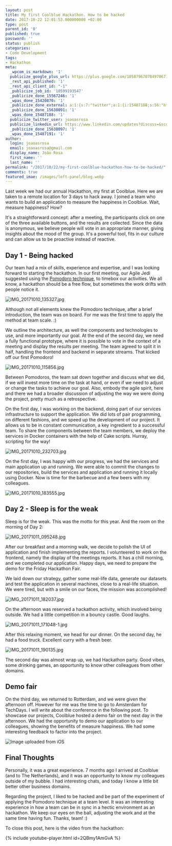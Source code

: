 ```yaml
---
layout: post
title: My first Coolblue Hackathon. How to be hacked
date: 2017-10-22 12:01:53.000000000 +02:00
type: post
parent_id: '0'
published: true
password: ''
status: publish
categories:
- Code Development
tags:
- Hackathon
meta:
  _wpcom_is_markdown: '1'
  publicize_google_plus_url: https://plus.google.com/105879670784970671735/posts/AJsGSdoA1xX
  _rest_api_published: '1'
  _rest_api_client_id: "-1"
  _publicize_job_id: '10599193547'
  _publicize_done_15567246: '1'
  _wpas_done_15420870: '1'
  _publicize_done_external: a:1:{s:7:"twitter";a:1:{i:15487188;s:56:"https://twitter.com/joaoasrosa/status/922040353733177344";}}
  _publicize_done_15638091: '1'
  _wpas_done_15487188: '1'
  publicize_twitter_user: joaoasrosa
  publicize_linkedin_url: https://www.linkedin.com/updates?discuss=&scope=27794317&stype=M&topic=6327806050770653184&type=U&a=PRUo
  _publicize_done_15638097: '1'
  _wpas_done_15487191: '1'
author:
  login: joaoasrosa
  email: joaoasrosa@gmail.com
  display_name: João Rosa
  first_name: ''
  last_name: ''
permalink: "/2017/10/22/my-first-coolblue-hackathon-how-to-be-hacked/"
comments: true
featured_imae: /images/left-panel/blog.webp
---
```

Last week we had our annual Hackathon, my first at Coolblue. Here we are taken to a remote location for 3 days to hack away. I joined a team who wants to build an application to measure the happiness in Coolblue. Wait, measure happiness? How?

It's a straightforward concept: after a meeting, the participants click on one of the three available buttons, and the results are collected. Since the data is anonymous, we believe people will vote in an appropriate manner, giving insights about the mood of the group. It's a powerful tool, fits in our culture and can allow us to be proactive instead of reactive.

Day 1 - Being hacked
--------------------

Our team had a mix of skills, experience and expertise, and I was looking forward to starting the hackathon. In our first meeting, our Agile Jedi suggested using the [Pomodoro technique](https://en.wikipedia.org/wiki/Pomodoro_Technique), to timebox our activities. We all know, a hackathon should be a free flow, but sometimes the work drifts with people notice it.

![IMG_20171010_135327.jpg](/images/assets/img_20171010_135327.jpg)

Although not all elements knew the Pomodoro technique, after a brief introduction, the team was on board. For me was the first time to apply the method at team scale. :)

We outline the architecture, as well the components and technologies to use, and more importantly our goal. At the end of the second day, we need a fully functional prototype, where it is possible to vote in the context of a meeting and display the results per meeting. The team agreed to split it in half, handling the frontend and backend in separate streams. That kicked off our first Pomodoro!

![IMG_20171010_115856.jpg](/images/assets/img_20171010_115856.jpg)

Between Pomodoros, the team sat down together and discuss what we did, if we will invest more time on the task at hand, or even if we need to adjust or change the tasks to achieve our goal. Also, embody the agile spirit, here and there we had a broader discussion of adjusting the way we were doing the project, pretty much as a retrospective.

On the first day, I was working on the backend, doing part of our services infrastructure to support the application. We did lots of pair programming, on different fashions, and we speed up the development of our project. It allows us to be in constant communication, a key ingredient to a successful team. To share the components between the team members, we deploy the services in Docker containers with the help of Cake scripts. Hurray, scripting for the way!

![IMG_20171010_232703.jpg](/images/assets/img_20171010_232703.jpg)

On the first day, I was happy with our progress, we had the services and main application up and running. We were able to commit the changes to our repositories, build the services and application and running it locally using Docker. Now is time for the barbecue and a few beers with my colleagues.

![IMG_20171010_183555.jpg](/images/assets/img_20171010_183555.jpg)

Day 2 - Sleep is for the weak
-----------------------------

Sleep is for the weak. This was the motto for this year. And the room on the morning of Day 2:

![IMG_20171011_095248.jpg](/images/assets/img_20171011_095248.jpg)

After our breakfast and a morning walk, we decide to polish the UI of application and finish implementing the reports. I volunteered to work on the frontend, namely the display of the meetings reports. It has a chill morning, and we completed our application. Happy days, we need to prepare the demo for the Friday Hackathon Fair.

We laid down our strategy, gather some real-life data, generate our datasets and test the application in several machines, close to a real-life situation. We were tired, but with a smile on our faces, the mission was accomplished!

![IMG_20171011_182037.jpg](/images/assets/img_20171011_182037.jpg)

On the afternoon was reserved a hackathon activity, which involved being outside. We had a little competition in a bouncy castle. Good laughs.

![IMG_20171011_171048-1.jpg](/images/assets/img_20171011_171048-1.jpg)

After this relaxing moment, we head for our dinner. On the second day, he had a food truck. Excellent curry with a fresh beer.

![IMG_20171011_190135.jpg](/images/assets/img_20171011_190135.jpg)

The second day was almost wrap up, we had Hackathon party. Good vibes, some drinking games, an opportunity to know other colleagues from other domains.

Demo fair
---------

On the third day, we returned to Rotterdam, and we were given the afternoon off. However for me was the time to go to Amsterdam for TechDays. I will write about the conference in the following post. To showcase our projects, Coolblue hosted a demo fair on the next day in the afternoon. We had the opportunity to demo our application to our colleagues, showing the benefits of measure happiness. We had some interesting feedback to factor into the project.

![Image uploaded from iOS](/images/assets/image-uploaded-from-ios.jpg)

Final Thoughts
--------------

Personally, it was a great experience. 7 months ago I arrived at Coolblue (and to The Netherlands), and it was an opportunity to know my colleagues outside of my bubble. I had interesting chats, and today I know a little bit better other business domains.

Regarding the project, I liked to be hacked and be part of the experiment of applying the Pomodoro technique at a team level. It was an interesting experience in how a team can be in sync in a hectic environment as an hackathon. We keep our eyes on the ball, adjusting the work and at the same time having fun. Thanks, team! :)

To close this post, here is the video from the hackathon:

{% include youtube-player.html id=2QBmy1AmGvA %}